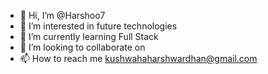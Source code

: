 - 👋 Hi, I’m @Harshoo7
- 👀 I’m interested in future technologies
- 🌱 I’m currently learning Full Stack
- 💞️ I’m looking to collaborate on 
- 📫 How to reach me kushwahaharshwardhan@gmail.com

<!---
Harshoo7/Harshoo7 is a ✨ special ✨ repository because its `README.md` (this file) appears on your GitHub profile.
You can click the Preview link to take a look at your changes.
--->
